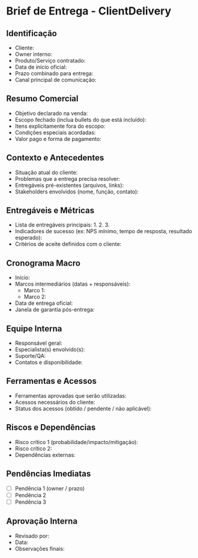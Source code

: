 # Brief de Entrega - ClientDelivery

## Identificação

- Cliente:
- Owner interno:
- Produto/Serviço contratado:
- Data de início oficial:
- Prazo combinado para entrega:
- Canal principal de comunicação:

## Resumo Comercial

- Objetivo declarado na venda:
- Escopo fechado (inclua bullets do que está incluído):
- Itens explicitamente fora do escopo:
- Condições especiais acordadas:
- Valor pago e forma de pagamento:

## Contexto e Antecedentes

- Situação atual do cliente:
- Problemas que a entrega precisa resolver:
- Entregáveis pré-existentes (arquivos, links):
- Stakeholders envolvidos (nome, função, contato):

## Entregáveis e Métricas

- Lista de entregáveis principais:
  1.
  2.
  3.
- Indicadores de sucesso (ex: NPS mínimo, tempo de resposta, resultado esperado):
- Critérios de aceite definidos com o cliente:

## Cronograma Macro

- Início:
- Marcos intermediários (datas + responsáveis):
  - Marco 1:
  - Marco 2:
- Data de entrega oficial:
- Janela de garantia pós-entrega:

## Equipe Interna

- Responsável geral:
- Especialista(s) envolvido(s):
- Suporte/QA:
- Contatos e disponibilidade:

## Ferramentas e Acessos

- Ferramentas aprovadas que serão utilizadas:
- Acessos necessários do cliente:
- Status dos acessos (obtido / pendente / não aplicável):

## Riscos e Dependências

- Risco crítico 1 (probabilidade/impacto/mitigação):
- Risco crítico 2:
- Dependências externas:

## Pendências Imediatas

- [ ] Pendência 1 (owner / prazo)
- [ ] Pendência 2
- [ ] Pendência 3

## Aprovação Interna

- Revisado por:
- Data:
- Observações finais:
